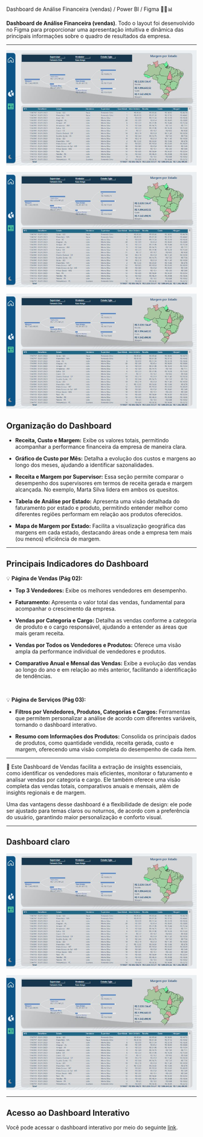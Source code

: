 Dashboard de Análise Financeira (vendas) / Power BI / Figma 👨‍💻📊

**Dashboard de Análise Financeira (vendas)**. Todo o layout foi desenvolvido no Figma para proporcionar uma apresentação intuitiva e dinâmica das principais informações sobre o quadro de resultados da empresa.

---

![capa](dash4.jfif)

![dash1](dash4.jfif)

![dash2](dash4.jfif)


## Organização do Dashboard

- **Receita, Custo e Margem:** Exibe os valores totais, permitindo acompanhar a performance financeira da empresa de maneira clara.

- **Gráfico de Custo por Mês:** Detalha a evolução dos custos e margens ao longo dos meses, ajudando a identificar sazonalidades.

- **Receita e Margem por Supervisor:** Essa seção permite comparar o desempenho dos supervisores em termos de receita gerada e margem alcançada. No exemplo, Marta Silva lidera em ambos os quesitos.

- **Tabela de Análise por Estado:** Apresenta uma visão detalhada do faturamento por estado e produto, permitindo entender melhor como diferentes regiões performam em relação aos produtos oferecidos.

- **Mapa de Margem por Estado:** Facilita a visualização geográfica das margens em cada estado, destacando áreas onde a empresa tem mais (ou menos) eficiência de margem.

---

## Principais Indicadores do Dashboard

💡 **Página de Vendas (Pág 02):**

- **Top 3 Vendedores:** Exibe os melhores vendedores em desempenho.

- **Faturamento:** Apresenta o valor total das vendas, fundamental para acompanhar o crescimento da empresa.

- **Vendas por Categoria e Cargo:** Detalha as vendas conforme a categoria de produto e o cargo responsável, ajudando a entender as áreas que mais geram receita.

- **Vendas por Todos os Vendedores e Produtos:** Oferece uma visão ampla da performance individual de vendedores e produtos.

- **Comparativo Anual e Mensal das Vendas:** Exibe a evolução das vendas ao longo do ano e em relação ao mês anterior, facilitando a identificação de tendências.

<br>

💡 **Página de Serviços (Pág 03):**

- **Filtros por Vendedores, Produtos, Categorias e Cargos:** Ferramentas que permitem personalizar a análise de acordo com diferentes variáveis, tornando o dashboard interativo.

- **Resumo com Informações dos Produtos:** Consolida os principais dados de produtos, como quantidade vendida, receita gerada, custo e margem, oferecendo uma visão completa do desempenho de cada item.

---

🔹 Este Dashboard de Vendas facilita a extração de insights essenciais, como identificar os vendedores mais eficientes, monitorar o faturamento e analisar vendas por categoria e cargo. Ele também oferece uma visão completa das vendas totais, comparativos anuais e mensais, além de insights regionais e de margem.

Uma das vantagens desse dashboard é a flexibilidade de design: ele pode ser ajustado para temas claros ou noturnos, de acordo com a preferência do usuário, garantindo maior personalização e conforto visual.

---

## Dashboard claro

![Filtros Retráteis](dash4.jfif)

![Filtros Retráteis](dash4.jfif)


---

## Acesso ao Dashboard Interativo

Você pode acessar o dashboard interativo por meio do seguinte [link](https://lnkd.in/dEhZAfud).
